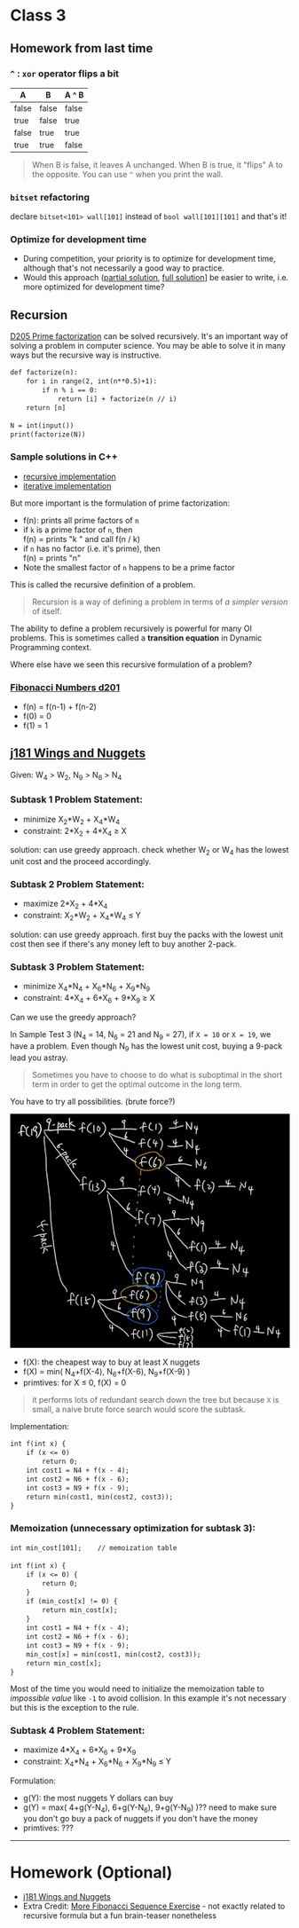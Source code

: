 # Class 3
## Homework from last time
### `^` : `xor` operator flips a bit
|A|B|A ^ B
|---|---|---
|false|false|false
|true|false|true
|false|true|true
|true|true|false
> When B is false, it leaves A unchanged. When B is true, it "flips" A to the opposite. You can use `^` when you print the wall.

### `bitset` refactoring
declare `bitset<101> wall[101]` instead of `bool wall[101][101]` and that's it!

### Optimize for development time
- During competition, your priority is to optimize for development time, although that's not necessarily a good way to practice.
- Would this approach ([partial solution](https://github.com/miyagi-sensei/j213/blob/main/v1.cpp), [full solution](https://github.com/miyagi-sensei/j213/blob/main/v2.cpp)] be easier to write, i.e. more optimized for development time?

## Recursion
[D205 Prime factorization](https://judge.hkoi.org/task/D205) can be solved recursively. It's an important way of solving a problem in computer science. You may be able to solve it in many ways but the recursive way is instructive.
```
def factorize(n):
    for i in range(2, int(n**0.5)+1):
        if n % i == 0:
            return [i] + factorize(n // i)
    return [n]

N = int(input())
print(factorize(N))
```

### Sample solutions in C++
- [recursive implementation](https://github.com/miyagi-sensei/d205/blob/main/v2.cpp)
- [iterative implementation](https://github.com/miyagi-sensei/d205/blob/main/v1.cpp)

But more important is the formulation of prime factorization:

- f(n): prints all prime factors of `n`
- if `k` is a prime factor of `n`, then<br>
    f(n) = prints "k " and call f(n / k)
- if `n` has no factor (i.e. it's prime), then<br>
    f(n) = prints "n"
- Note the smallest factor of `n` happens to be a prime factor

This is called the recursive definition of a problem.
> Recursion is a way of defining a problem in terms of *a simpler version* of itself.

The ability to define a problem recursively is powerful for many OI problems.
This is sometimes called a **transition equation** in Dynamic Programming context.

Where else have we seen this recursive formulation of a problem?
### [Fibonacci Numbers d201](https://judge.hkoi.org/task/D201) 
- f(n) = f(n-1) + f(n-2)<br>
- f(0) = 0<br>
- f(1) = 1

## [j181 Wings and Nuggets](https://judge.hkoi.org/task/J181)
Given: W<sub>4</sub> > W<sub>2</sub>, N<sub>9</sub> > N<sub>6</sub> > N<sub>4</sub>
### Subtask 1 Problem Statement:
- minimize X<sub>2</sub>\*W<sub>2</sub> + X<sub>4</sub>\*W<sub>4</sub>
- constraint: 2\*X<sub>2</sub> + 4\*X<sub>4</sub> ≥ X

solution: can use greedy approach. check whether W<sub>2</sub> or W<sub>4</sub> has the lowest unit cost and the proceed accordingly.

### Subtask 2 Problem Statement:
- maximize 2\*X<sub>2</sub> + 4\*X<sub>4</sub>
- constraint: X<sub>2</sub>\*W<sub>2</sub> + X<sub>4</sub>\*W<sub>4</sub> ≤ Y

solution: can use greedy approach. first buy the packs with the lowest unit cost then see if there's any money left to buy another 2-pack.

### Subtask 3 Problem Statement:
- minimize X<sub>4</sub>\*N<sub>4</sub> + X<sub>6</sub>\*N<sub>6</sub> + X<sub>9</sub>\*N<sub>9</sub>
- constraint: 4\*X<sub>4</sub> + 6\*X<sub>6</sub> + 9\*X<sub>9</sub> ≥ X

Can we use the greedy approach?

In Sample Test 3 (N<sub>4</sub> = 14, N<sub>6</sub> = 21 and N<sub>9</sub> = 27), if `X = 10` or `X = 19`, we have a problem. Even though N<sub>9</sub> has the lowest unit cost, buying a 9-pack lead you astray. 
> Sometimes you have to choose to do what is suboptimal in the short term in order to get the optimal outcome in the long term.

You have to try all possibilities. (brute force?)

![search tree](j181.jpeg)
- f(X): the cheapest way to buy at least X nuggets
- f(X) = min( N<sub>4</sub>+f(X-4), N<sub>6</sub>+f(X-6), N<sub>9</sub>+f(X-9) )
- primtives: for X ≤ 0, f(X) = 0

> it performs lots of redundant search down the tree but because `X` is small, a naive brute force search would score the subtask.

Implementation:
```
int f(int x) {
    if (x <= 0)
        return 0;
    int cost1 = N4 + f(x - 4);
    int cost2 = N6 + f(x - 6);
    int cost3 = N9 + f(x - 9);
    return min(cost1, min(cost2, cost3));
}
```

### Memoization (unnecessary optimization for subtask 3):
```
int min_cost[101];    // memoization table

int f(int x) {
    if (x <= 0) {
        return 0;
    }
    if (min_cost[x] != 0) {
        return min_cost[x];
    }
    int cost1 = N4 + f(x - 4);
    int cost2 = N6 + f(x - 6);
    int cost3 = N9 + f(x - 9);
    min_cost[x] = min(cost1, min(cost2, cost3));
    return min_cost[x];
}
```
Most of the time you would need to initialize the memoization table to *impossible value* like `-1` to avoid collision. In this example it's not necessary but this is the exception to the rule.

### Subtask 4 Problem Statement:
- maximize 4\*X<sub>4</sub> + 6\*X<sub>6</sub> + 9\*X<sub>9</sub>
- constraint: X<sub>4</sub>\*N<sub>4</sub> + X<sub>6</sub>\*N<sub>6</sub> + X<sub>9</sub>\*N<sub>9</sub> ≤ Y

Formulation:
- g(Y): the most nuggets Y dollars can buy
- g(Y) = max( 4+g(Y-N<sub>4</sub>), 6+g(Y-N<sub>6</sub>), 9+g(Y-N<sub>9</sub>) )??
    need to make sure you don't go buy a pack of nuggets if you don't have the money
- primtives: ???

---

# Homework (Optional)
- [j181 Wings and Nuggets](https://judge.hkoi.org/task/J181)
- Extra Credit: [More Fibonacci Sequence Exercise](https://judge.hkoi.org/task/M1323) - not exactly related to recursive formula but a fun brain-teaser nonetheless
